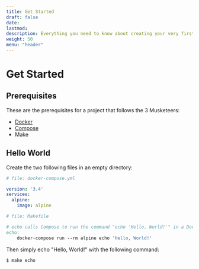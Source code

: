 ```yaml
---
title: Get Started
draft: false
date:
lastmod:
description: Everything you need to know about creating your very first 'Hello World' example using the 3 Musketeers.
weight: 50
menu: "header"
---
```


# Get Started

## Prerequisites

These are the prerequisites for a project that follows the 3 Musketeers:

- [Docker][docker]
- [Compose][compose]
- Make

[docker]: https://docs.docker.com/engine/installation/
[compose]: https://docs.docker.com/compose/install/

## Hello World

Create the two following files in an empty directory:

```yml
# file: docker-compose.yml

version: '3.4'
services:
  alpine:
    image: alpine
```

```Makefile
# file: Makefile

# echo calls Compose to run the command "echo 'Hello, World!'" in a Docker container
echo:
	docker-compose run --rm alpine echo 'Hello, World!'
```

Then simply echo "Hello, World!" with the following command:

```bash
$ make echo
```
